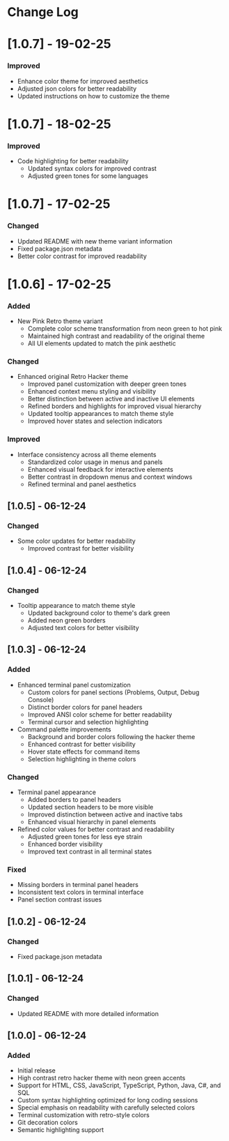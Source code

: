 # Change Log

# [1.0.7] - 19-02-25

### Improved

- Enhance color theme for improved aesthetics
- Adjusted json colors for better readability
- Updated instructions on how to customize the theme

# [1.0.7] - 18-02-25

### Improved

- Code highlighting for better readability
  - Updated syntax colors for improved contrast
  - Adjusted green tones for some languages

# [1.0.7] - 17-02-25

### Changed

- Updated README with new theme variant information
- Fixed package.json metadata
- Better color contrast for improved readability

# [1.0.6] - 17-02-25

### Added

- New Pink Retro theme variant
  - Complete color scheme transformation from neon green to hot pink
  - Maintained high contrast and readability of the original theme
  - All UI elements updated to match the pink aesthetic

### Changed

- Enhanced original Retro Hacker theme
  - Improved panel customization with deeper green tones
  - Enhanced context menu styling and visibility
  - Better distinction between active and inactive UI elements
  - Refined borders and highlights for improved visual hierarchy
  - Updated tooltip appearances to match theme style
  - Improved hover states and selection indicators

### Improved

- Interface consistency across all theme elements
  - Standardized color usage in menus and panels
  - Enhanced visual feedback for interactive elements
  - Better contrast in dropdown menus and context windows
  - Refined terminal and panel aesthetics

## [1.0.5] - 06-12-24

### Changed

- Some color updates for better readability
  - Improved contrast for better visibility

## [1.0.4] - 06-12-24

### Changed

- Tooltip appearance to match theme style
  - Updated background color to theme's dark green
  - Added neon green borders
  - Adjusted text colors for better visibility

## [1.0.3] - 06-12-24

### Added

- Enhanced terminal panel customization
  - Custom colors for panel sections (Problems, Output, Debug Console)
  - Distinct border colors for panel headers
  - Improved ANSI color scheme for better readability
  - Terminal cursor and selection highlighting
- Command palette improvements
  - Background and border colors following the hacker theme
  - Enhanced contrast for better visibility
  - Hover state effects for command items
  - Selection highlighting in theme colors

### Changed

- Terminal panel appearance
  - Added borders to panel headers
  - Updated section headers to be more visible
  - Improved distinction between active and inactive tabs
  - Enhanced visual hierarchy in panel elements
- Refined color values for better contrast and readability
  - Adjusted green tones for less eye strain
  - Enhanced border visibility
  - Improved text contrast in all terminal states

### Fixed

- Missing borders in terminal panel headers
- Inconsistent text colors in terminal interface
- Panel section contrast issues

## [1.0.2] - 06-12-24

### Changed

- Fixed package.json metadata

## [1.0.1] - 06-12-24

### Changed

- Updated README with more detailed information

## [1.0.0] - 06-12-24

### Added

- Initial release
- High contrast retro hacker theme with neon green accents
- Support for HTML, CSS, JavaScript, TypeScript, Python, Java, C#, and SQL
- Custom syntax highlighting optimized for long coding sessions
- Special emphasis on readability with carefully selected colors
- Terminal customization with retro-style colors
- Git decoration colors
- Semantic highlighting support
